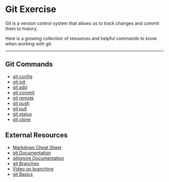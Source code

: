 # Git Exercise 

Git is a version control system that allows us to track changes and commit them to history.

Here is a growing collection of resources and helpful commands to know when working with git.

---
## Git Commands
- [git config](./commands/config.md)
- [git init](./commands/Init.md)
- [git add](./Commands/Add.md)
- [git commit](./Commands/Commit.md)
- [git remote](./Commands/Remote.md)
- [git push](./Commands/Push.md)
- [git pull](./Commands/Pull.md)
- [git status](./Commands/Status.md)
- [git clone](./Commands/Clone.md)


## External Resources

- [Markdown Cheat Sheet](https://www.markdownguide.org/cheat-sheet/)
- [git Documentation](https://git-scm.com/docs)
- [gitignore Documentation](https://git-scm.com/docs/gitignore)
- [git Branches](https://git-scm.com/book/en/v2/Git-Branching-Branches-in-a-Nutshell)
- [Video on branching](https://www.youtube.com/watch?v=JTE2Fn_sCZs)
- [git Basics](https://medium.com/cs-code/beginners-guide-to-using-git-8e5001791fa6)
